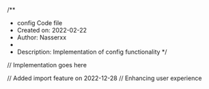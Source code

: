 /**
 * config Code file
 * Created on: 2022-02-22
 * Author: Nasserxx
 *
 * Description: Implementation of config functionality
 */
 
// Implementation goes here


// Added import feature on 2022-12-28
// Enhancing user experience
